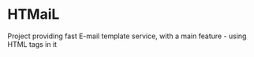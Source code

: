# HTMaiL

Project providing fast E-mail template service, with a main feature - using HTML tags in it
